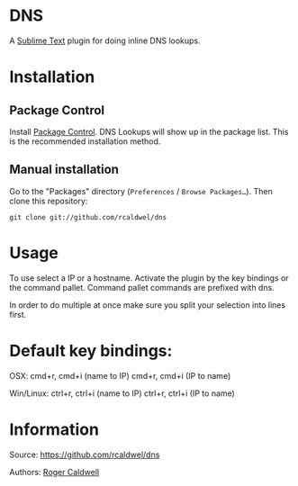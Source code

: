 # DNS

A [Sublime Text](http://www.sublimetext.com/) plugin for doing inline DNS lookups.

# Installation

## Package Control

Install [Package Control](http://wbond.net/sublime_packages/package_control). DNS Lookups will show up in the package list. This is the recommended installation method.

## Manual installation

Go to the "Packages" directory (`Preferences` / `Browse Packages…`). Then clone this repository:

    git clone git://github.com/rcaldwel/dns


# Usage

To use select a IP or a hostname.  Activate the plugin by the key bindings
or the command pallet.  Command pallet commands are prefixed with dns.

In order to do multiple at once make sure you split your selection into lines first.




# Default key bindings:
OSX:
cmd+r, cmd+i (name to IP)
cmd+r, cmd+i (IP to name)

Win/Linux:
ctrl+r, ctrl+i (name to IP)
ctrl+r, ctrl+i (IP to name)



# Information

Source: https://github.com/rcaldwel/dns

Authors: [Roger Caldwell](https://github.com/rcaldwel/)

